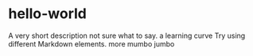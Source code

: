 # hello-world
A very short description not sure what to say. a learning curve
Try using different Markdown elements. more mumbo jumbo
